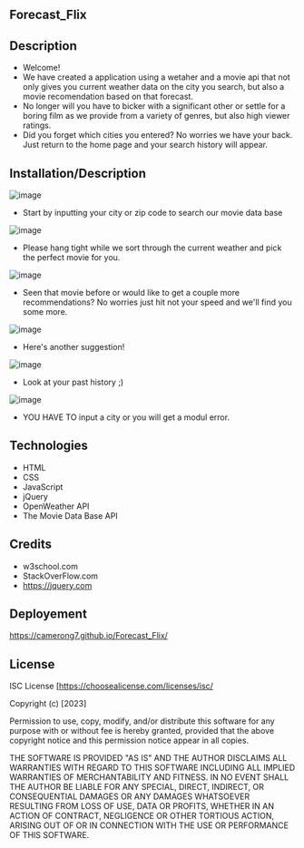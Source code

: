 ## Forecast_Flix

## Description

- Welcome!
- We have created a application using a wetaher and a movie api that not only gives you current weather data on the city you search, but also a movie recomendation based on that forecast.
- No longer will you have to bicker with a significant other or settle for a boring film as we provide from a variety of genres, but also high viewer ratings.
- Did you forget which cities you entered? No worries we have your back. Just return to the home page and your search history will appear.

## Installation/Description
![image](https://user-images.githubusercontent.com/122588135/228051187-c4fcc27b-4c28-42aa-aa6d-4ebebd7e46a0.png)
- Start by inputting your city or zip code to search our movie data base

![image](https://user-images.githubusercontent.com/122588135/228051368-768c906b-2670-4b07-92b8-0aea9e332b1e.png)
- Please hang tight while we sort through the current weather and pick the perfect movie for you.

![image](https://user-images.githubusercontent.com/122588135/228051575-d606b823-6dac-431a-ba20-1ac31b1f5888.png)
- Seen that movie before or would like to get a couple more recommendations? No worries just hit not your speed and we'll find you some more.

![image](https://user-images.githubusercontent.com/122588135/228097440-67396289-d5d6-47c9-a2d7-a9eaf0fe5f49.png)
- Here's another suggestion!

![image](https://user-images.githubusercontent.com/122588135/228097035-f0775ebd-affb-4dfc-9991-961b018e9665.png)
- Look at your past history ;)

![image](https://user-images.githubusercontent.com/122588135/228097320-75d0e306-d4ae-41d4-95d0-256003c9220e.png)
- YOU HAVE TO input a city or you will get a modul error.


## Technologies

- HTML
- CSS
- JavaScript
- jQuery
- OpenWeather API 
- The Movie Data Base API


## Credits

- w3school.com 
- StackOverFlow.com
- https://jquery.com

## Deployement
https://camerong7.github.io/Forecast_Flix/

## License

ISC License [https://choosealicense.com/licenses/isc/

Copyright (c) [2023] 

Permission to use, copy, modify, and/or distribute this software for any
purpose with or without fee is hereby granted, provided that the above
copyright notice and this permission notice appear in all copies.

THE SOFTWARE IS PROVIDED "AS IS" AND THE AUTHOR DISCLAIMS ALL WARRANTIES WITH
REGARD TO THIS SOFTWARE INCLUDING ALL IMPLIED WARRANTIES OF MERCHANTABILITY
AND FITNESS. IN NO EVENT SHALL THE AUTHOR BE LIABLE FOR ANY SPECIAL, DIRECT,
INDIRECT, OR CONSEQUENTIAL DAMAGES OR ANY DAMAGES WHATSOEVER RESULTING FROM
LOSS OF USE, DATA OR PROFITS, WHETHER IN AN ACTION OF CONTRACT, NEGLIGENCE OR
OTHER TORTIOUS ACTION, ARISING OUT OF OR IN CONNECTION WITH THE USE OR
PERFORMANCE OF THIS SOFTWARE.

